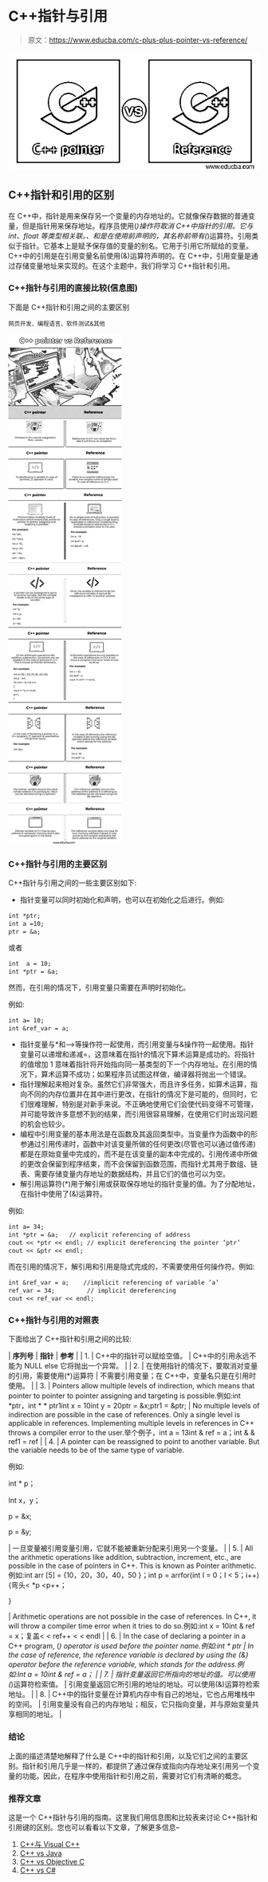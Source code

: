 # C++指针与引用

> 原文：<https://www.educba.com/c-plus-plus-pointer-vs-reference/>

![C++ pointer vs reference](img/172b84190fa75e23297bcafc895f98f8.png)



## C++指针和引用的区别

在 C++中，指针是用来保存另一个变量的内存地址的。它就像保存数据的普通变量，但是指针用来保存地址。程序员使用(*)操作符取消 C++中指针的引用。它与 int、float 等类型相关联。、和是在使用前声明的，其名称前带有(*)运算符。引用类似于指针。它基本上是赋予保存值的变量的别名。它用于引用它所赋给的变量。C++中的引用是在引用变量名前使用(&)运算符声明的。在 C++中，引用变量是通过存储变量地址来实现的。在这个主题中，我们将学习 C++指针和引用。

### C++指针与引用的直接比较(信息图)

下面是 C++指针和引用之间的主要区别

<small>网页开发、编程语言、软件测试&其他</small>

![C++-pointer-vs-Reference-info](img/ec9e0519c16cad2bb5d11a4f07fcfe37.png)



### C++指针与引用的主要区别

C++指针与引用之间的一些主要区别如下:

*   指针变量可以同时初始化和声明，也可以在初始化之后进行。例如:

```
int *ptr;
int a =10;
ptr = &a;
```

或者

```
int  a = 10;
int *ptr = &a;
```

然而，在引用的情况下，引用变量只需要在声明时初始化。

例如:

```
int a= 10;
int &ref_var = a;
```

*   指针变量与*和-->等操作符一起使用，而引用变量与&操作符一起使用。指针变量可以递增和递减=，这意味着在指针的情况下算术运算是成功的。将指针的值增加 1 意味着指针将开始指向同一基类型的下一个内存地址。在引用的情况下，算术运算不成功；如果程序员试图这样做，编译器将抛出一个错误。
*   指针理解起来相对复杂。虽然它们非常强大，而且许多任务，如算术运算，指向不同的内存位置并在其中进行更改，在指针的情况下是可能的，但同时，它们很难理解，特别是对新手来说。不正确地使用它们会使代码变得不可管理，并可能导致许多意想不到的结果，而引用很容易理解，在使用它们时出现问题的机会也较少。
*   编程中引用变量的基本用法是在函数及其返回类型中。当变量作为函数中的形参通过引用传递时，函数中对该变量所做的任何更改(尽管也可以通过值传递)都是在原始变量中完成的，而不是在该变量的副本中完成的。引用传递中所做的更改会保留到程序结束，而不会保留到函数范围，而指针尤其用于数组、链表、需要存储变量内存地址的数据结构，并且它们的值也可以为空。
*   解引用运算符(*)用于解引用或获取保存地址的指针变量的值。为了分配地址，在指针中使用了(&)运算符。

例如:

```
int a= 34;
int *ptr = &a;   // explicit referencing of address
cout << *ptr << endl; // explicit dereferencing the pointer ‘ptr’
cout << &ptr << endl;
```

而在引用的情况下，解引用和引用是隐式完成的，不需要使用任何操作符。例如:

```
int &ref_var = a;    //implicit referencing of variable ‘a’
ref_var = 34;         // implicit dereferencing
cout << ref_var << endl;
```

### C++指针与引用的对照表

下面给出了 C++指针和引用之间的比较:

| **序列号** | **指针** | **参考** |
| 1. | C++中的指针可以赋给空值。 | C++中的引用永远不能为 NULL else 它将抛出一个异常。 |
| 2. | 在使用指针的情况下，要取消对变量的引用，需要使用(*)运算符 | 不需要引用变量；在 C++中，变量名只是在引用时使用。 |
| 3. | Pointers allow multiple levels of indirection, which means that pointer to pointer to pointer assigning and targeting is possible.例如:int *ptr，int * * ptr1int x = 10int y = 20ptr = &x;ptr1 = &ptr; | No multiple levels of indirection are possible in the case of references. Only a single level is applicable in references. Implementing multiple levels in references in C++ throws a compiler error to the user.举个例子，int a = 13int & ref = a；int & & ref1 = ref |
| 4. | A pointer can be reassigned to point to another variable. But the variable needs to be of the same type of variable.

例如:

int * p；

Int x，y；

p = &x;

p = &y;

 | 一旦变量被引用变量引用，它就不能被重新分配来引用另一个变量。 |
| 5. | All the arithmetic operations like addition, subtraction, increment, etc., are possible in the case of pointers in C++. This is known as Pointer arithmetic.例如:int arr [5] = {10，20，30，40，50 }；int p = arrfor(int I = 0；I < 5；i++){弯头< *p <p++；

}

 | Arithmetic operations are not possible in the case of references. In C++, it will throw a compiler time error when it tries to do so.例如:int x = 10int & ref = x；复盖< < ref++ < < endl |
| 6. | In the case of declaring a pointer in a C++ program, (*) operator is used before the pointer name.例如:int * ptr | In the case of reference, the reference variable is declared by using the (&) operator before the reference variable, which stands for the address.例如:Int a = 10int & ref = a； |
| 7. | 指针变量返回它所指向的地址的值。可以使用(*)运算符检索值。 | 引用变量返回它所引用的地址的地址。可以使用(&)运算符检索地址。 |
| 8. | C++中的指针变量在计算机内存中有自己的地址，它也占用堆栈中的空间。 | 引用变量没有自己的内存地址；相反，它只指向变量，并与原始变量共享相同的地址。 |

### 结论

上面的描述清楚地解释了什么是 C++中的指针和引用，以及它们之间的主要区别。指针和引用几乎是一样的，都提供了通过保存或指向内存地址来引用另一个变量的功能。因此，在程序中使用指针和引用之前，需要对它们有清晰的概念。

### 推荐文章

这是一个 C++指针与引用的指南。这里我们用信息图和比较表来讨论 C++指针和引用键的区别。您也可以看看以下文章，了解更多信息–

1.  [C++与 Visual C++](https://www.educba.com/c-plus-plus-vs-visual-c-plus-plus/)
2.  [C++ vs Java](https://www.educba.com/c-plus-plus-vs-java/)
3.  [C++ vs Objective C](https://www.educba.com/c-plus-plus-vs-objective-c/)
4.  [C++ vs C#](https://www.educba.com/c-plus-plus-vs-c-sharp/)





